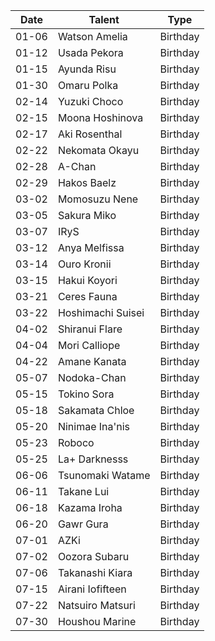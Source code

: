 Date|Talent|Type
---|---|---
01-06|Watson Amelia|Birthday
01-12|Usada Pekora|Birthday
01-15|Ayunda Risu|Birthday
01-30|Omaru Polka|Birthday
02-14|Yuzuki Choco|Birthday
02-15|Moona Hoshinova|Birthday
02-17|Aki Rosenthal|Birthday
02-22|Nekomata Okayu|Birthday
02-28|A-Chan|Birthday
02-29|Hakos Baelz|Birthday
03-02|Momosuzu Nene|Birthday
03-05|Sakura Miko|Birthday
03-07|IRyS|Birthday
03-12|Anya Melfissa|Birthday
03-14|Ouro Kronii|Birthday
03-15|Hakui Koyori|Birthday
03-21|Ceres Fauna|Birthday
03-22|Hoshimachi Suisei|Birthday
04-02|Shiranui Flare|Birthday
04-04|Mori Calliope|Birthday
04-22|Amane Kanata|Birthday
05-07|Nodoka-Chan|Birthday
05-15|Tokino Sora|Birthday
05-18|Sakamata Chloe|Birthday
05-20|Ninimae Ina'nis|Birthday
05-23|Roboco|Birthday
05-25|La+ Darknesss|Birthday
06-06|Tsunomaki Watame|Birthday
06-11|Takane Lui|Birthday
06-18|Kazama Iroha|Birthday
06-20|Gawr Gura|Birthday
07-01|AZKi|Birthday
07-02|Oozora Subaru|Birthday
07-06|Takanashi Kiara|Birthday
07-15|Airani Iofifteen|Birthday
07-22|Natsuiro Matsuri|Birthday
07-30|Houshou Marine|Birthday
